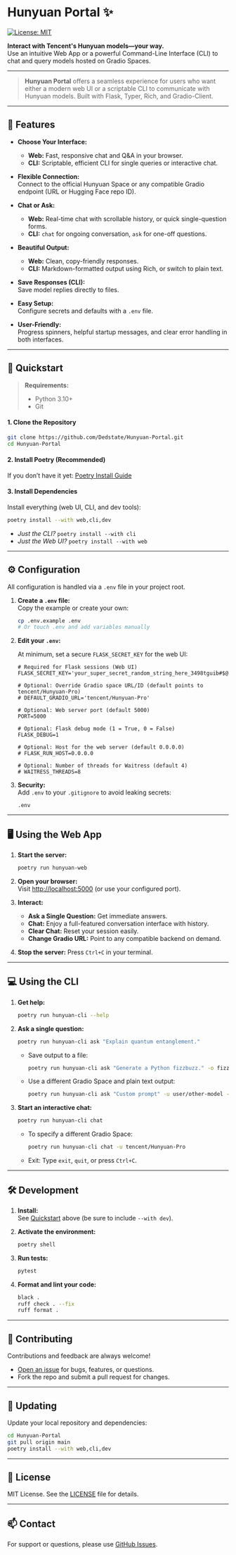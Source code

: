 # Hunyuan Portal ✨

[![License: MIT](https://img.shields.io/badge/License-MIT-yellow.svg)](https://opensource.org/licenses/MIT)

**Interact with Tencent's Hunyuan models—your way.**  
Use an intuitive Web App or a powerful Command-Line Interface (CLI) to chat and query models hosted on Gradio Spaces.

---

> **Hunyuan Portal** offers a seamless experience for users who want either a modern web UI or a scriptable CLI to communicate with Hunyuan models. Built with Flask, Typer, Rich, and Gradio-Client.

<!--
OPTIONAL: Add a side-by-side screenshot or GIF here showing both the Web UI and CLI in use!
Example:
![Web and CLI Screenshot Collage](link/to/your/screenshot_collage.png)
-->

---

## 🌟 Features

- **Choose Your Interface:**  
  - **Web:** Fast, responsive chat and Q&A in your browser.
  - **CLI:** Scriptable, efficient CLI for single queries or interactive chat.

- **Flexible Connection:**  
  Connect to the official Hunyuan Space or any compatible Gradio endpoint (URL or Hugging Face repo ID).

- **Chat or Ask:**  
  - **Web:** Real-time chat with scrollable history, or quick single-question forms.
  - **CLI:** `chat` for ongoing conversation, `ask` for one-off questions.

- **Beautiful Output:**  
  - **Web:** Clean, copy-friendly responses.
  - **CLI:** Markdown-formatted output using Rich, or switch to plain text.

- **Save Responses (CLI):**  
  Save model replies directly to files.

- **Easy Setup:**  
  Configure secrets and defaults with a `.env` file.

- **User-Friendly:**  
  Progress spinners, helpful startup messages, and clear error handling in both interfaces.

---

## 🚀 Quickstart

> **Requirements:**  
> - Python 3.10+  
> - Git

#### 1. Clone the Repository

```bash
git clone https://github.com/Dedstate/Hunyuan-Portal.git
cd Hunyuan-Portal
```

#### 2. Install Poetry (Recommended)

If you don’t have it yet: [Poetry Install Guide](https://python-poetry.org/docs/#installation)

#### 3. Install Dependencies

Install everything (web UI, CLI, and dev tools):

```bash
poetry install --with web,cli,dev
```

- _Just the CLI?_ `poetry install --with cli`
- _Just the Web UI?_ `poetry install --with web`

---

## ⚙️ Configuration

All configuration is handled via a `.env` file in your project root.

1. **Create a `.env` file:**  
   Copy the example or create your own:

   ```bash
   cp .env.example .env
   # Or touch .env and add variables manually
   ```

2. **Edit your `.env`:**

   At minimum, set a secure `FLASK_SECRET_KEY` for the web UI:

   ```dotenv
   # Required for Flask sessions (Web UI)
   FLASK_SECRET_KEY='your_super_secret_random_string_here_3498tguib#$@'

   # Optional: Override Gradio space URL/ID (default points to tencent/Hunyuan-Pro)
   # DEFAULT_GRADIO_URL='tencent/Hunyuan-Pro'

   # Optional: Web server port (default 5000)
   PORT=5000

   # Optional: Flask debug mode (1 = True, 0 = False)
   FLASK_DEBUG=1

   # Optional: Host for the web server (default 0.0.0.0)
   # FLASK_RUN_HOST=0.0.0.0

   # Optional: Number of threads for Waitress (default 4)
   # WAITRESS_THREADS=8
   ```

3. **Security:**  
   Add `.env` to your `.gitignore` to avoid leaking secrets:

   ```gitignore
   .env
   ```

---

## 🖥️ Using the Web App

1. **Start the server:**

   ```bash
   poetry run hunyuan-web
   ```

2. **Open your browser:**  
   Visit [http://localhost:5000](http://localhost:5000) (or use your configured port).

3. **Interact:**  
   - **Ask a Single Question:** Get immediate answers.
   - **Chat:** Enjoy a full-featured conversation interface with history.
   - **Clear Chat:** Reset your session easily.
   - **Change Gradio URL:** Point to any compatible backend on demand.

4. **Stop the server:** Press `Ctrl+C` in your terminal.

---

## 💻 Using the CLI

1. **Get help:**

   ```bash
   poetry run hunyuan-cli --help
   ```

2. **Ask a single question:**

   ```bash
   poetry run hunyuan-cli ask "Explain quantum entanglement."
   ```

   - Save output to a file:
     ```bash
     poetry run hunyuan-cli ask "Generate a Python fizzbuzz." -o fizzbuzz.py
     ```
   - Use a different Gradio Space and plain text output:
     ```bash
     poetry run hunyuan-cli ask "Custom prompt" -u user/other-model --no-markdown
     ```

3. **Start an interactive chat:**

   ```bash
   poetry run hunyuan-cli chat
   ```

   - To specify a different Gradio Space:
     ```bash
     poetry run hunyuan-cli chat -u tencent/Hunyuan-Pro
     ```
   - Exit: Type `exit`, `quit`, or press `Ctrl+C`.

---

## 🛠️ Development

1. **Install:**  
   See [Quickstart](#-quickstart) above (be sure to include `--with dev`).

2. **Activate the environment:**

   ```bash
   poetry shell
   ```

3. **Run tests:**

   ```bash
   pytest
   ```

4. **Format and lint your code:**

   ```bash
   black .
   ruff check . --fix
   ruff format .
   ```

---

## 🤝 Contributing

Contributions and feedback are always welcome!

- [Open an issue](https://github.com/Dedstate/Hunyuan-Portal/issues) for bugs, features, or questions.
- Fork the repo and submit a pull request for changes.

---

## 🔄 Updating

Update your local repository and dependencies:

```bash
cd Hunyuan-Portal
git pull origin main
poetry install --with web,cli,dev
```

---

## 📄 License

MIT License. See the [LICENSE](LICENSE) file for details.

---

## 📫 Contact

For support or questions, please use [GitHub Issues](https://github.com/Dedstate/Hunyuan-Portal/issues).
